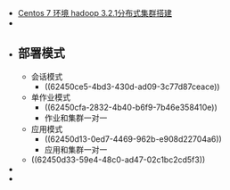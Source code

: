 - [Centos 7 环境 hadoop 3.2.1分布式集群搭建](https://www.modb.pro/db/46147)
-
- ## 部署模式
	- 会话模式
		- ((62450ce5-4bd3-430d-ad09-3c77d87ceace))
	- 单作业模式
		- ((62450cfa-2832-4b40-b6f9-7b46e358410e))
		- 作业和集群一对一
	- 应用模式
		- ((62450d13-0ed7-4469-962b-e908d22704a6))
		- 应用和集群一对一
	- ((62450d33-59e4-48c0-ad47-02c1bc2cd5f3))
-
-